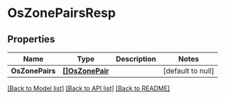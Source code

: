 # OsZonePairsResp

## Properties
Name | Type | Description | Notes
------------ | ------------- | ------------- | -------------
**OsZonePairs** | [**[]OsZonePair**](OSZonePair.md) |  | [default to null]

[[Back to Model list]](../README.md#documentation-for-models) [[Back to API list]](../README.md#documentation-for-api-endpoints) [[Back to README]](../README.md)


